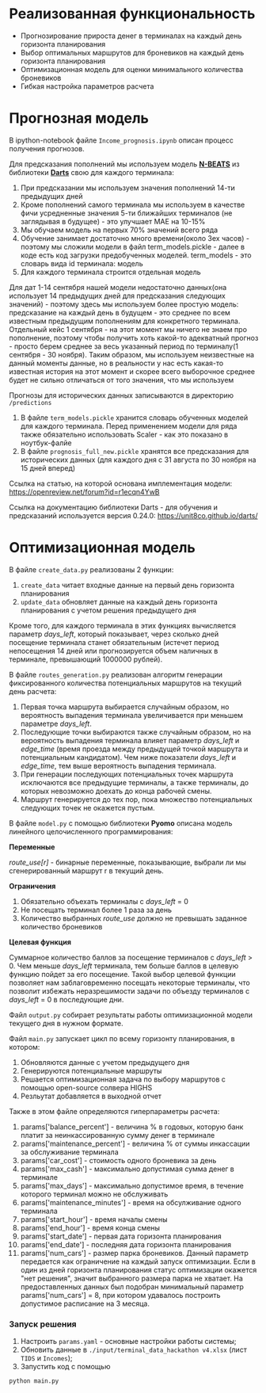 
# Реализованная функциональность
<ul>
    <li> Прогнозирование прироста денег в терминалах на каждый день горизонта планирования</li>
    <li> Выбор оптимальных маршрутов для броневиков на каждый день горизонта планирования </li>
    <li> Оптимизационная модель для оценки минимального количества броневиков</li>
    <li> Гибкая настройка параметров расчета </li>
</ul> 

# Прогнозная модель

В ipython-notebook файле ``Income_prognosis.ipynb`` описан процесс получения прогнозов.

Для предсказания пополнений мы используем модель [**N-BEATS**](https://unit8co.github.io/darts/generated_api/darts.models.forecasting.nbeats.html?highlight=nbeats#darts.models.forecasting.nbeats.NBEATSModel) из библиотеки [**Darts**](https://unit8co.github.io/darts/) свою для каждого терминала:
1. При предсказании мы используем значения пополнений 14-ти предыдущих дней
2. Кроме пополнений самого терминала мы используем в качестве фичи усредненные значения 5-ти ближайших терминалов (не заглядывая в будущее) - это улучшает MAE на 10-15%
3. Мы обучаем модель на первых 70% значений всего ряда
4. Обучение занимает достаточно много времени(около 3ех часов) - поэтому мы сложили модели в файл term_models.pickle - далее в коде есть код загрузки предобученных моделей. term_models - это словарь вида id терминала: модель
5. Для каждого терминала строится отдельная модель

Для дат 1-14 сентября нашей модели недостаточно данных(она использует 14 предыдущих дней для предсказания следующих значений) - поэтому здесь мы используем более простую модель: предсказание на каждый день в будущем - это среднее по всем известным предыдущим пополнениям для конкретного терминала. Отдельный кейс 1 сентября - на этот момент мы ничего не знаем про пополнение, поэтому чтобы получить хоть какой-то адекватный прогноз - просто берем среднее за весь указанный период по терминалу(1 сентября - 30 ноября). Таким образом, мы используем неизвестные на данный моменты данные, но в реальности у нас есть какая-то известная история на этот момент и скорее всего выборочное среднее будет не сильно отличаться от того значения, что мы используем

Прогнозы для исторических данных записываются в директорию ``/predictions``

1. В файле ``term_models.pickle`` хранится словарь обученных моделей для каждого терминала. Перед применением модели для ряда также обязательно использовать Scaler - как это показано в ноутбук-фалйе
2. В файле ``prognosis_full_new.pickle`` хранятся все предсказания для исторических данных (для каждого дня с 31 августа по 30 ноября на 15 дней вперед)

Ссылка на статью, на которой основана имплементация модели: https://openreview.net/forum?id=r1ecqn4YwB

Ссылка на документацию библиотеки Darts - для обучения и предсказаний используется версия 0.24.0: https://unit8co.github.io/darts/

# Оптимизационная модель

В файле ``create_data.py`` реализованы 2 функции:  

1. ``create_data`` читает входные данные на первый день горизонта планирования  
2. ``update_data`` обновляет данные на каждый день горизонта планирования с учетом решения предыдущего дня
  
Кроме того, для каждого терминала в этих функциях вычисляется параметр *days_left*, который показывает, через сколько дней посещение терминала станет обязательным (истечет период непосещения 14 дней или прогнозируется объем наличных в терминале, превышающий 1000000 рублей). 

В файле ``routes_generation.py`` реализован алгоритм генерации фиксированного количества потенциальных маршрутов на текущий день расчета:

1. Первая точка маршрута выбирается случайным образом, но вероятность выпадения терминала увеличивается при меньшем параметре *days_left*.
2. Последующие точки выбираются также случайным образом, но на вероятность выпадения терминала влияет параметр *days_left* и *edge_time* (время проезда между предыдущей точкой маршрута и потенциальным кандидатом). Чем ниже показатели *days_left* и *edge_time*, тем выше вероятность выпадения терминала.
3. При генерации последующих потенциальных точек маршрута исключаются все предыдущие терминалы, а также терминалы, до которых невозможно доехать до конца рабочей смены.
4. Маршрут генерируется до тех пор, пока множество потенциальных следующих точек не окажется пустым.

В файле ``model.py`` с помощью библиотеки **Pyomo** описана модель линейного целочисленного программирования:

**Переменные**

*route_use[r]* - бинарные переменные, показывающие, выбрали ли мы сгенерированный маршрут r в текущий день. 
   
**Ограничения**

1. Обязательно объехать терминалы с *days_left* = 0
2. Не посещать терминал более 1 раза за день
3. Количество выбранных *route_use* должно не превышать заданное количество броневиков
   
**Целевая функция**

Суммарное количество баллов за посещение терминалов с *days_left* > 0. Чем меньше *days_left* терминала, тем больше баллов в целевую функцию пойдет за его посещение. Такой выбор целевой функции позволяет нам заблаговременно посещать некоторые терминалы, что позволит избежать неразрешимости задачи по объезду терминалов с *days_left* = 0 в последующие дни.

Файл ``output.py`` собирает результаты работы оптимизационной модели текущего дня в нужном формате.

Файл ``main.py`` запускает цикл по всему горизонту планирования, в котором:

1. Обновляются данные с учетом предыдущего дня
2. Генерируются потенциальные маршруты
3. Решается оптимизационная задача по выбору маршрутов с помощью open-source солвера HIGHS
4. Резльутат добавляется в выходной отчет

Также в этом файле определяются гиперпараметры расчета:

1. params['balance_percent'] - величина % в годовых, которую банк платит за неинкассированную сумму денег в терминале
2. params['maintenance_percent'] - величина % от суммы инкассации за обслуживание терминала
3. params['car_cost'] - стоимость одного броневика за день
4. params['max_cash'] - максимально допустимая сумма денег в терминале
5. params['max_days'] - максимально допустимое время, в течение которого терминал можно не обслуживать
6. params['maintenance_minutes'] - время на обсулживание одного терминала
7. params['start_hour'] - время началы смены
8. params['end_hour'] - время конца смены
9. params['start_date'] - первая дата горизонта планирования
10. params['end_date'] - последняя дата горизонта планирования
11. params['num_cars'] - размер парка броневиков. Данный параметр передается как ограничение на каждый запуск оптимизации. Если в один из дней горизонта планирования статус оптимизации окажется "нет решения", значит выбранного размера парка не хватает. На предоставленных данных был подобран минимальный параметр params['num_cars'] = 8, при котором удавалось построить допустимое расписание на 3 месяца.
 
### Запуск решения
1. Настроить ``params.yaml`` - основные настройки работы системы;
2. Обновить данные в ``./input/terminal_data_hackathon v4.xlsx`` (лист ``TIDS`` и ``Incomes``);
4. Запустить код с помощью 
```bash 
python main.py
